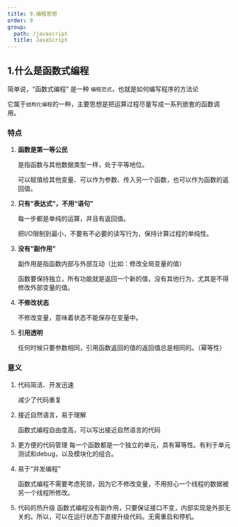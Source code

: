 ```yaml
---
title: 9.编程思想
order: 9
group:
  path: /javascript
  title: JavaScript
---
```


## 1.什么是函数式编程
简单说，“函数式编程” 是一种 `编程范式`，也就是如何编写程序的方法论

它属于`结构化编程`的一种，主要思想是把运算过程尽量写成一系列嵌套的函数调用。

### 特点
1. **函数是第一等公民**

   是指函数与其他数据类型一样，处于平等地位。

   可以赋值给其他变量、可以作为参数、传入另一个函数，也可以作为函数的返回值。

2. **只有“表达式”，不用“语句”**

    每一步都是单纯的运算，并且有返回值。

    把I/O限制到最小，不要有不必要的读写行为，保持计算过程的单纯性。
3. **没有“副作用”**

    副作用是指函数内部与外部互动（比如：修改全局变量的值）

    函数要保持独立，所有功能就是返回一个新的值，没有其他行为，尤其是不得修改外部变量的值。

4. **不修改状态**

    不修改变量，意味着状态不能保存在变量中。

5. **引用透明**

    任何时候只要参数相同，引用函数返回的值的返回值总是相同的。（幂等性）

### 意义
1. 代码简洁、开发迅速

    减少了代码重复
2. 接近自然语言，易于理解

    函数式编程自由度高，可以写出接近自然语言的代码
3. 更方便的代码管理
    每一个函数都是一个独立的单元，具有幂等性。有利于单元测试和debug，以及模块化的组合。

4. 易于“并发编程”

    函数式编程不需要考虑死锁，因为它不修改变量，不用担心一个线程的数据被另一个线程所修改。
5. 代码的热升级
    函数式编程没有副作用，只要保证接口不变，内部实现是外部无关的。所以，可以在运行状态下直接升级代码。无需重启和停机。

